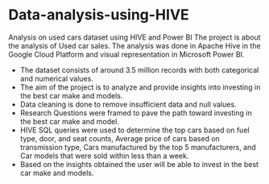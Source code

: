 # Data-analysis-using-HIVE
Analysis on used cars dataset using HIVE and Power BI
The project is about the analysis of Used car sales. The analysis was done in Apache Hive in the Google Cloud Platform and visual representation in Microsoft Power BI. 
- The dataset consists of around 3.5 million records with both categorical and numerical values.
- The aim of the project is to analyze and provide insights into investing in the best car make and models.
- Data cleaning is done to remove insufficient data and null values.
- Research Questions were framed to pave the path toward investing in the best car make and model.
- HIVE SQL queries were used to determine the top cars based on fuel type, door, and seat counts, Average price of cars based on transmission type, Cars manufactured by the top 5 manufacturers, and Car models that were sold within less than a week.
- Based on the insights obtained the user will be able to invest in the best car make and models.
